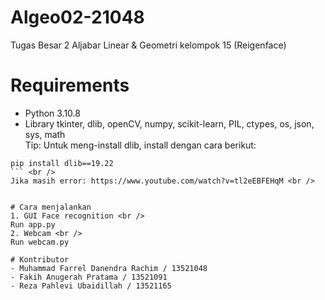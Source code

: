 # Algeo02-21048
Tugas Besar 2 Aljabar Linear &amp; Geometri kelompok 15 (Reigenface)

# Requirements
- Python 3.10.8
- Library tkinter, dlib, openCV, numpy, scikit-learn, PIL, ctypes, os, json, sys, math <br />
Tip: Untuk meng-install dlib, install dengan cara berikut: <br />
```
pip install dlib==19.22
``` <br />
Jika masih error: https://www.youtube.com/watch?v=tl2eEBFEHqM <br />


# Cara menjalankan
1. GUI Face recognition <br />
Run app.py
2. Webcam <br />
Run webcam.py

# Kontributor
- Muhammad Farrel Danendra Rachim / 13521048
- Fakih Anugerah Pratama / 13521091
- Reza Pahlevi Ubaidillah / 13521165

